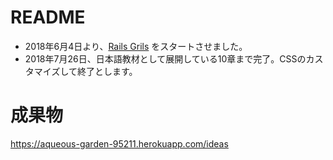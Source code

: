 # README

- 2018年6月4日より、[Rails Grils](http://railsgirls.jp/) をスタートさせました。
- 2018年7月26日、日本語教材として展開している10章まで完了。CSSのカスタマイズして終了とします。


# 成果物
https://aqueous-garden-95211.herokuapp.com/ideas
